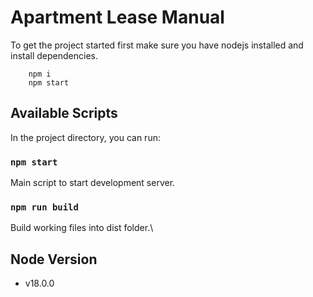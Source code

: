 # Apartment Lease Manual

To get the project started first make sure you have nodejs installed and install dependencies.

```shell
    npm i
    npm start
```

## Available Scripts

In the project directory, you can run:

### `npm start`

Main script to start development server.

### `npm run build`

Build working files into dist folder.\

## Node Version

- v18.0.0